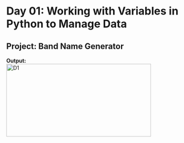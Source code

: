 # Day 01: Working with Variables in Python to Manage Data
## Project: Band Name Generator
__Output:__ <br>
<img width="382" height="193" alt="D1" src="https://github.com/user-attachments/assets/6b812ee1-9be1-43cb-b29b-a13e65cc001b" />
